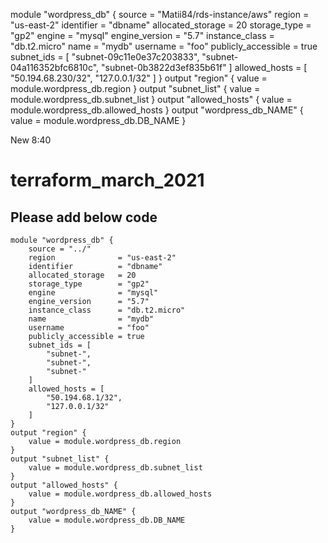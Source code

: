 module "wordpress_db" {
    source = "Matii84/rds-instance/aws"
    region              = "us-east-2"
    identifier          = "dbname"
    allocated_storage   = 20
    storage_type        = "gp2"
    engine              = "mysql"
    engine_version      = "5.7"
    instance_class      = "db.t2.micro"
    name                = "mydb"
    username            = "foo"
    publicly_accessible = true
    subnet_ids = [
        "subnet-09c11e0e37c203833",
        "subnet-04a116352bfc6810c",
        "subnet-0b3822d3ef835b61f"
    ]
    allowed_hosts = [
        "50.194.68.230/32",
        "127.0.0.1/32"
    ]
}
output "region" {
	value = module.wordpress_db.region
}
output "subnet_list" {
	value = module.wordpress_db.subnet_list
}
output "allowed_hosts" {
	value = module.wordpress_db.allowed_hosts
}
output "wordpress_db_NAME" {
	value = module.wordpress_db.DB_NAME
}





New
8:40
# terraform_march_2021
## Please add below code
```
module "wordpress_db" {
    source = "../"
    region              = "us-east-2"
    identifier          = "dbname"
    allocated_storage   = 20
    storage_type        = "gp2"
    engine              = "mysql"
    engine_version      = "5.7"
    instance_class      = "db.t2.micro"
    name                = "mydb"
    username            = "foo"
    publicly_accessible = true
    subnet_ids = [
        "subnet-",
        "subnet-",
        "subnet-"
    ]
    allowed_hosts = [
        "50.194.68.1/32",
        "127.0.0.1/32"
    ]
}
output "region" {
	value = module.wordpress_db.region
}
output "subnet_list" {
	value = module.wordpress_db.subnet_list
}
output "allowed_hosts" {
	value = module.wordpress_db.allowed_hosts
}
output "wordpress_db_NAME" {
	value = module.wordpress_db.DB_NAME
}
```







